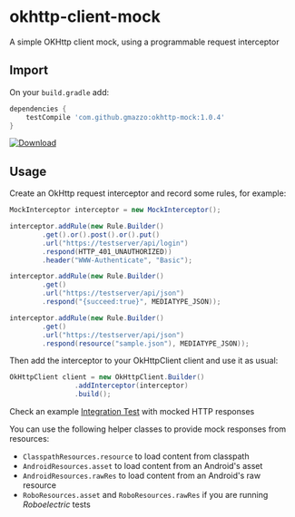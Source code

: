 # okhttp-client-mock
A simple OKHttp client mock, using a programmable request interceptor

## Import
On your `build.gradle` add:
```groovy
dependencies {
    testCompile 'com.github.gmazzo:okhttp-mock:1.0.4'
}
```
[![Download](https://api.bintray.com/packages/gmazzo/maven/okhttp-client-mock/images/download.svg) ](https://bintray.com/gmazzo/maven/okhttp-client-mock/_latestVersion)
## Usage
Create an OkHttp request interceptor and record some rules, for example:
```java
MockInterceptor interceptor = new MockInterceptor();

interceptor.addRule(new Rule.Builder()
        .get().or().post().or().put()
        .url("https://testserver/api/login")
        .respond(HTTP_401_UNAUTHORIZED))
        .header("WWW-Authenticate", "Basic");

interceptor.addRule(new Rule.Builder()
        .get()
        .url("https://testserver/api/json")
        .respond("{succeed:true}", MEDIATYPE_JSON));

interceptor.addRule(new Rule.Builder()
        .get()
        .url("https://testserver/api/json")
        .respond(resource("sample.json"), MEDIATYPE_JSON));
```

Then add the interceptor to your OkHttpClient client and use it as usual:
```java
OkHttpClient client = new OkHttpClient.Builder()
                .addInterceptor(interceptor)
                .build();
```

Check an example [Integration Test](src/test/java/okhttp3/m#ock/MockInterceptorITTest.java) with mocked HTTP responses

You can use the following helper classes to provide mock responses from resources:
- `ClasspathResources.resource` to load content from classpath
- `AndroidResources.asset` to load content from an Android's asset
- `AndroidResources.rawRes` to load content from an Android's raw resource
- `RoboResources.asset` and `RoboResources.rawRes` if you are running *Roboelectric* tests

